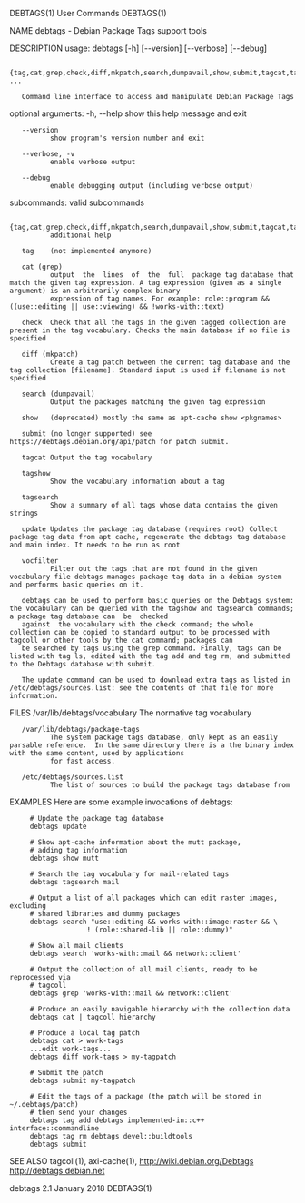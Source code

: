 DEBTAGS(1)                                                                            User Commands                                                                            DEBTAGS(1)

NAME
       debtags - Debian Package Tags support tools

DESCRIPTION
       usage: debtags [-h] [--version] [--verbose] [--debug]

              {tag,cat,grep,check,diff,mkpatch,search,dumpavail,show,submit,tagcat,tagshow,tagsearch,update,vocfilter} ...

       Command line interface to access and manipulate Debian Package Tags

   optional arguments:
       -h, --help
              show this help message and exit

       --version
              show program's version number and exit

       --verbose, -v
              enable verbose output

       --debug
              enable debugging output (including verbose output)

   subcommands:
              valid subcommands

       {tag,cat,grep,check,diff,mkpatch,search,dumpavail,show,submit,tagcat,tagshow,tagsearch,update,vocfilter}
              additional help

       tag    (not implemented anymore)

       cat (grep)
              output  the  lines  of  the  full  package tag database that match the given tag expression. A tag expression (given as a single argument) is an arbitrarily complex binary
              expression of tag names. For example: role::program && ((use::editing || use::viewing) && !works-with::text)

       check  Check that all the tags in the given tagged collection are present in the tag vocabulary. Checks the main database if no file is specified

       diff (mkpatch)
              Create a tag patch between the current tag database and the tag collection [filename]. Standard input is used if filename is not specified

       search (dumpavail)
              Output the packages matching the given tag expression

       show   (deprecated) mostly the same as apt-cache show <pkgnames>

       submit (no longer supported) see https://debtags.debian.org/api/patch for patch submit.

       tagcat Output the tag vocabulary

       tagshow
              Show the vocabulary information about a tag

       tagsearch
              Show a summary of all tags whose data contains the given strings

       update Updates the package tag database (requires root) Collect package tag data from apt cache, regenerate the debtags tag database and main index. It needs to be run as root

       vocfilter
              Filter out the tags that are not found in the given vocabulary file debtags manages package tag data in a debian system and performs basic queries on it.

       debtags can be used to perform basic queries on the Debtags system: the vocabulary can be queried with the tagshow and tagsearch commands; a package tag database can  be  checked
       against  the vocabulary with the check command; the whole collection can be copied to standard output to be processed with tagcoll or other tools by the cat command; packages can
       be searched by tags using the grep command. Finally, tags can be listed with tag ls, edited with the tag add and tag rm, and submitted to the Debtags database with submit.

       The update command can be used to download extra tags as listed in /etc/debtags/sources.list: see the contents of that file for more information.

FILES
       /var/lib/debtags/vocabulary
              The normative tag vocabulary

       /var/lib/debtags/package-tags
              The system package tags database, only kept as an easily parsable reference.  In the same directory there is a the binary index with the same content, used by applications
              for fast access.

       /etc/debtags/sources.list
              The list of sources to build the package tags database from

EXAMPLES
       Here are some example invocations of debtags:

         # Update the package tag database
         debtags update

         # Show apt-cache information about the mutt package,
         # adding tag information
         debtags show mutt

         # Search the tag vocabulary for mail-related tags
         debtags tagsearch mail

         # Output a list of all packages which can edit raster images, excluding
         # shared libraries and dummy packages
         debtags search "use::editing && works-with::image:raster && \
                       ! (role::shared-lib || role::dummy)"

         # Show all mail clients
         debtags search 'works-with::mail && network::client'

         # Output the collection of all mail clients, ready to be reprocessed via
         # tagcoll
         debtags grep 'works-with::mail && network::client'

         # Produce an easily navigable hierarchy with the collection data
         debtags cat | tagcoll hierarchy

         # Produce a local tag patch
         debtags cat > work-tags
         ...edit work-tags...
         debtags diff work-tags > my-tagpatch

         # Submit the patch
         debtags submit my-tagpatch

         # Edit the tags of a package (the patch will be stored in ~/.debtags/patch)
         # then send your changes
         debtags tag add debtags implemented-in::c++ interface::commandline
         debtags tag rm debtags devel::buildtools
         debtags submit

SEE ALSO
       tagcoll(1), axi-cache(1),
       http://wiki.debian.org/Debtags
       http://debtags.debian.net

debtags 2.1                                                                            January 2018                                                                            DEBTAGS(1)
